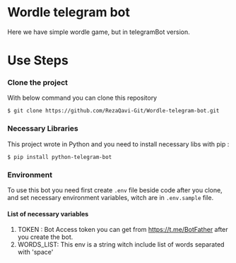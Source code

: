 # Wordle telegram bot
Here we have simple wordle game, but in telegramBot version.

# Use Steps
### Clone the project
With below command you can clone this repository
```
$ git clone https://github.com/RezaQavi-Git/Wordle-telegram-bot.git
```

### Necessary Libraries
This project wrote in Python and you need to install necessary libs with pip :
```
$ pip install python-telegram-bot
```

### Environment
To use this bot you need first create `.env` file beside code after you clone, and set necessary environment variables, witch are in `.env.sample` file.

#### List of necessary variables
1. TOKEN : Bot Access token you can get from https://t.me/BotFather after you create the bot.
2. WORDS_LIST: This env is a string witch include list of words separated with 'space'
